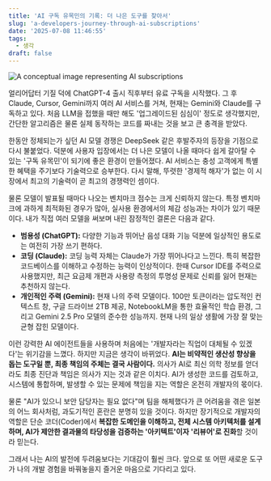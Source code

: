 ```yaml
---
title: 'AI 구독 유목민의 기록: 더 나은 도구를 찾아서'
slug: 'a-developers-journey-through-ai-subscriptions'
date: '2025-07-08 11:46:55'
tags:
  - 생각
draft: false
---
```


![A conceptual image representing AI subscriptions](https://github.com/user-attachments/assets/69f71474-7f68-4939-bb5b-c9141feae100)

얼리어답터 기질 덕에 ChatGPT-4 출시 직후부터 유료 구독을 시작했다. 그 후 Claude, Cursor, Gemini까지 여러 AI 서비스를 거쳐, 현재는 Gemini와 Claude를 구독하고 있다. 처음 LLM을 접했을 때만 해도 '업그레이드된 심심이' 정도로 생각했지만, 간단한 알고리즘은 물론 실제 동작하는 코드를 짜내는 것을 보고 큰 충격을 받았다.

한동안 정체되는가 싶던 AI 모델 경쟁은 DeepSeek 같은 후발주자의 등장을 기점으로 다시 불붙었다. 덕분에 사용자 입장에서는 더 나은 모델이 나올 때마다 쉽게 갈아탈 수 있는 '구독 유목민'이 되기에 좋은 환경이 만들어졌다. AI 서비스는 충성 고객에게 특별한 혜택을 주기보다 기술력으로 승부한다. 다시 말해, 뚜렷한 '경제적 해자'가 없는 이 시장에서 최고의 기술력이 곧 최고의 경쟁력인 셈이다.

물론 모델이 발표될 때마다 나오는 벤치마크 점수는 크게 신뢰하지 않는다. 특정 벤치마크에 과하게 최적화된 경우가 많아, 실사용 환경에서의 체감 성능과는 차이가 있기 때문이다. 내가 직접 여러 모델을 써보며 내린 잠정적인 결론은 다음과 같다.

- **범용성 (ChatGPT):** 다양한 기능과 뛰어난 음성 대화 기능 덕분에 일상적인 용도로는 여전히 가장 쓰기 편하다.
- **코딩 (Claude):** 코딩 능력 자체는 Claude가 가장 뛰어나다고 느낀다. 특히 복잡한 코드베이스를 이해하고 수정하는 능력이 인상적이다. 한때 Cursor IDE를 주력으로 사용했지만, 최근 요금제 개편과 사용량 측정의 투명성 문제로 신뢰를 잃어 현재는 추천하지 않는다.
- **개인적인 주력 (Gemini):** 현재 나의 주력 모델이다. 100만 토큰이라는 압도적인 컨텍스트 창, 구글 드라이브 2TB 제공, NotebookLM을 통한 효율적인 학습 환경, 그리고 Gemini 2.5 Pro 모델의 준수한 성능까지. 현재 나의 일상 생활에 가장 잘 맞는 균형 잡힌 모델이다.

이런 강력한 AI 에이전트들을 사용하며 처음에는 '개발자라는 직업이 대체될 수 있겠다'는 위기감을 느꼈다. 하지만 지금은 생각이 바뀌었다. **AI는 비약적인 생산성 향상을 돕는 도구일 뿐, 최종 책임의 주체는 결국 사람이다.** 의사가 AI로 최신 의학 정보를 얻더라도 최종 진단과 책임은 의사가 지는 것과 같은 이치다. AI가 생성한 코드를 검토하고, 시스템에 통합하며, 발생할 수 있는 문제에 책임을 지는 역할은 온전히 개발자의 몫이다.

물론 "AI가 있으니 보안 담당자는 필요 없다"며 팀을 해체했다가 큰 어려움을 겪은 일본의 어느 회사처럼, 과도기적인 혼란은 분명히 있을 것이다. 하지만 장기적으로 개발자의 역할은 단순 코더(Coder)에서 **복잡한 도메인을 이해하고, 전체 시스템 아키텍처를 설계하며, AI가 제안한 결과물의 타당성을 검증하는 '아키텍트'이자 '리뷰어'로 진화**할 것이라 믿는다.

그래서 나는 AI의 발전에 두려움보다는 기대감이 훨씬 크다. 앞으로 또 어떤 새로운 도구가 나의 개발 경험을 바꿔놓을지 즐거운 마음으로 기다리고 있다.
